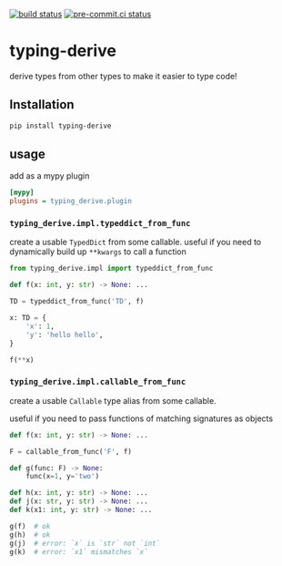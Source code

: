 [![build status](https://github.com/asottile/typing-derive/actions/workflows/main.yml/badge.svg)](https://github.com/asottile/typing-derive/actions/workflows/main.yml)
[![pre-commit.ci status](https://results.pre-commit.ci/badge/github/asottile/typing-derive/main.svg)](https://results.pre-commit.ci/latest/github/asottile/typing-derive/main)

typing-derive
=============

derive types from other types to make it easier to type code!

## Installation

```bash
pip install typing-derive
```

## usage

add as a mypy plugin

```ini
[mypy]
plugins = typing_derive.plugin
```

### `typing_derive.impl.typeddict_from_func`

create a usable `TypedDict` from some callable.  useful if you need to
dynamically build up `**kwargs` to call a function

```python
from typing_derive.impl import typeddict_from_func

def f(x: int, y: str) -> None: ...

TD = typeddict_from_func('TD', f)

x: TD = {
    'x': 1,
    'y': 'hello hello',
}

f(**x)
```

### `typing_derive.impl.callable_from_func`

create a usable `Callable` type alias from some callable.

useful if you need to pass functions of matching signatures as objects

```python
def f(x: int, y: str) -> None: ...

F = callable_from_func('F', f)

def g(func: F) -> None:
    func(x=1, y='two')

def h(x: int, y: str) -> None: ...
def j(x: str, y: str) -> None: ...
def k(x1: int, y: str) -> None: ...

g(f)  # ok
g(h)  # ok
g(j)  # error: `x` is `str` not `int`
g(k)  # error: `x1` mismatches `x`
```
